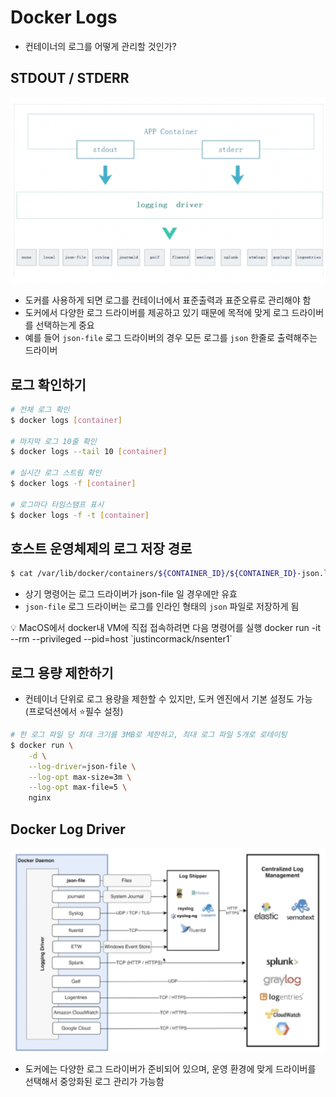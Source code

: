 # Docker Logs

- 컨테이너의 로그를 어떻게 관리할 것인가?

## STDOUT / STDERR

![images/logs/1.png](images/logs/1.png)

- 도커를 사용하게 되면 로그를 컨테이너에서 표준출력과 표준오류로 관리해야 함
- 도커에서 다양한 로그 드라이버를 제공하고 있기 때문에 목적에 맞게 로그 드라이버를 선택하는게 중요
- 예를 들어 `json-file` 로그 드라이버의 경우 모든 로그를 `json` 한줄로 출력해주는 드라이버

## 로그 확인하기

```bash
# 전체 로그 확인
$ docker logs [container]

# 마지막 로그 10줄 확인
$ docker logs --tail 10 [container]

# 실시간 로그 스트림 확인
$ docker logs -f [container]

# 로그마다 타임스탬프 표시
$ docker logs -f -t [container]
```

## 호스트 운영체제의 로그 저장 경로

```bash
$ cat /var/lib/docker/containers/${CONTAINER_ID}/${CONTAINER_ID}-json.log
```

- 상기 명령어는 로그 드라이버가 json-file 일 경우에만 유효
- `json-file` 로그 드라이버는 로그를 인라인 형태의 `json` 파일로 저장하게 됨

<aside>
💡 MacOS에서 docker내 VM에 직접 접속하려면 다음 명령어를 실행 docker run -it --rm --privileged --pid=host `justincormack/nsenter1`

</aside>

## 로그 용량 제한하기

- 컨테이너 단위로 로그 용량을 제한할 수 있지만, 도커 엔진에서 기본 설정도 가능 (프로덕션에서 ⭐️필수 설정)

```bash
# 한 로그 파일 당 최대 크기를 3MB로 제한하고, 최대 로그 파일 5개로 로테이팅
$ docker run \
	-d \
	--log-driver=json-file \
	--log-opt max-size=3m \
	--log-opt max-file=5 \
	nginx
```

## Docker Log Driver

![images/logs/2.png](images/logs/2.png)

- 도커에는 다양한 로그 드라이버가 준비되어 있으며, 운영 환경에 맞게 드라이버를 선택해서 중앙화된 로그 관리가 가능함
